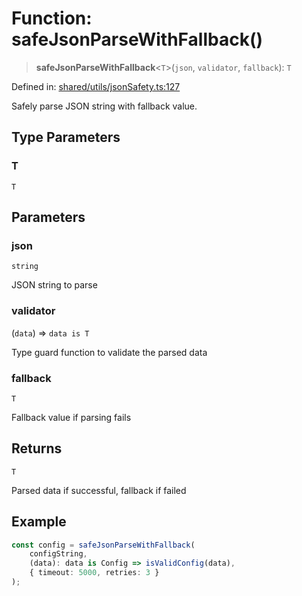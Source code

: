 # Function: safeJsonParseWithFallback()

> **safeJsonParseWithFallback**\<`T`\>(`json`, `validator`, `fallback`): `T`

Defined in: [shared/utils/jsonSafety.ts:127](https://github.com/Nick2bad4u/Uptime-Watcher/blob/dca5483e793478722cd3e6e125cafcec5fc771f0/shared/utils/jsonSafety.ts#L127)

Safely parse JSON string with fallback value.

## Type Parameters

### T

`T`

## Parameters

### json

`string`

JSON string to parse

### validator

(`data`) => `data is T`

Type guard function to validate the parsed data

### fallback

`T`

Fallback value if parsing fails

## Returns

`T`

Parsed data if successful, fallback if failed

## Example

```typescript
const config = safeJsonParseWithFallback(
    configString,
    (data): data is Config => isValidConfig(data),
    { timeout: 5000, retries: 3 }
);
```
